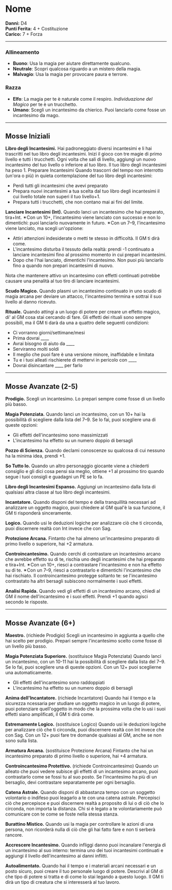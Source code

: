 # Nome

**Danni:** D4  
**Punti Ferita:** 4 + Costituzione  
**Carico:** 7 + Forza

<hr>

### **Allineamento**
- **Buono**: Usa la magia per aiutare direttamente qualcuno.
- **Neutrale**: Scopri qualcosa riguardo a un mistero della magia.
- **Malvagio**: Usa la magia per provocare paura e terrore.

### **Razza**
- **Elfo**: La magia per te è naturale come il respiro. *Individuazione del Magico* per te è un trucchetto.
- **Umano**: Scegli un incantesimo da chierico. Puoi lanciarlo come fosse un incantesimo da mago.

<hr>

## Mosse Iniziali

**Libro degli Incantesimi.**
Hai padroneggiato diversi incantesimi e li hai trascritti nel tuo libro degli incantesimi. Inizi il gioco con tre magie di primo livello e tutti i trucchetti. Ogni volta che sali di livello, aggiungi un nuovo incantesimo del tuo livello o inferiore al tuo libro. Il tuo libro degli incantesimi ha peso 1.
Preparare Incantesimi
Quando trascorri del tempo non interrotto (un'ora o più) in quieta contemplazione del tuo libro degli incantesimi:

- Perdi tutti gli incantesimi che avevi preparato
- Prepara nuovi incantesimi a tua scelta dal tuo libro degli incantesimi il cui livello totale non superi il tuo livello+1.
- Prepara tutti i trucchetti, che non contano mai ai fini del limite.

**Lanciare Incantesimi (Int).**
Quando lanci un incantesimo che hai preparato, tira+Int. ✴Con un 10+, l'incantesimo viene lanciato con successo e non lo dimentichi: puoi lanciarlo nuovamente in futuro.
✴Con un 7–9, l'incantesimo viene lanciato, ma scegli un'opzione:

- Attiri attenzioni indesiderate o metti te stesso in difficoltà. Il GM ti dirà come.
- L'incantesimo disturba il tessuto della realtà: prendi -1 continuato a lanciare incantesimi fino al prossimo momento in cui prepari incantesimi.
- Dopo che l'hai lanciato, dimentichi l'incantesimo. Non puoi più lanciarlo fino a quando non prepari incantesimi di nuovo.

Nota che mantenere attivo un incantesimo con effetti continuati potrebbe causare una penalità al tuo tiro di lanciare incantesimi.

**Scudo Magico.**
Quando plasmi un incantesimo continuato in uno scudo di magia arcana per deviare un attacco, l'incantesimo termina e sottrai il suo livello al danno ricevuto.

**Rituale.**
Quando attingi a un luogo di potere per creare un effetto magico, di' al GM cosa stai cercando di fare. Gli effetti dei rituali sono sempre possibili, ma il GM ti darà da una a quattro delle seguenti condizioni:

- Ci vorranno giorni/settimane/mesi
- Prima dovrai ____
- Avrai bisogno di aiuto da ____
- Serviranno molti soldi
- Il meglio che puoi fare è una versione minore, inaffidabile e limitata
- Tu e i tuoi alleati rischierete di mettervi in pericolo con ____
- Dovrai disincantare ____ per farlo

<hr>

## Mosse Avanzate (2-5)

**Prodigio.**
Scegli un incantesimo. Lo prepari sempre come fosse di un livello più basso.

**Magia Potenziata.**
Quando lanci un incantesimo, con un 10+ hai la possibilità di scegliere dalla lista del 7–9. Se lo fai, puoi scegliere una di queste opzioni:

- Gli effetti dell'incantesimo sono massimizzati
- L'incantesimo ha effetto su un numero doppio di bersagli

**Pozzo di Scienza.**
Quando declami conoscenze su qualcosa di cui nessuno ha la minima idea, prendi +1.

**So Tutto Io.**
Quando un altro personaggio giocante viene a chiederti consiglio e gli dici cosa pensi sia meglio, ottiene +1 al prossimo tiro quando segue i tuoi consigli e guadagni un PE se lo fa.

**Libro degli Incantesimi Espanso.**
Aggiungi un incantesimo dalla lista di qualsiasi altra classe al tuo libro degli incantesimi.

**Incantatore.**
Quando disponi del tempo e della tranquillità necessari ad analizzare un oggetto magico, puoi chiedere al GM qual'è la sua funzione, il GM ti risponderà sinceramente.

**Logico.**
Quando usi le deduzioni logiche per analizzare ciò che ti circonda, puoi discernere realtà con Int invece che con Sag.

**Protezione Arcana.**
Fintanto che hai almeno un'incantesimo preparato di primo livello o superiore, hai +2 armatura.

**Controincantesimo.**
Quando cerchi di contrastare un incantesimo arcano che avrebbe effetto su di te, rischia uno degli incantesimi che hai preparato e tira+Int. ✴Con un 10+, riesci a contrastare l'incantesimo e non ha effetto su di te. ✴Con un 7–9, riesci a contrastarlo e dimentichi l'incantesimo che hai rischiato. Il controincantesimo protegge soltanto te: se l'incantesimo contrastato ha altri bersagli subiscono normalmente i suoi effetti.

**Analisi Rapida.**
Quando vedi gli effetti di un incantesimo arcano, chiedi al GM il nome dell'incantesimo e i suoi effetti. Prendi +1 quando agisci secondo le risposte.

<hr>

## Mosse Avanzate (6+)

**Maestro.**
(richiede Prodigio)
Scegli un incantesimo in aggiunta a quello che hai scelto per prodigio. Prepari sempre l'incantesimo scelto come fosse di un livello più basso.

**Magia Potenziata Superiore.**
(sostituisce Magia Potenziata)
Quando lanci un incantesimo, con un 10-11 hai la possibilità di scegliere dalla lista del 7–9. Se lo fai, puoi scegliere una di queste opzioni. Con un 12+ puoi sceglierne una automaticamente.

- Gli effetti dell'incantesimo sono raddoppiati
- L'incantesimo ha effetto su un numero doppio di bersagli

**Anima dell'Incantatore.**
(richiede Incantatore)
Quando hai il tempo e la sicurezza ncessaria per studiare un oggetto magico in un luogo di potere, puoi potenziare quell'oggetto in modo che la prossima volta che lo usi i suoi effetti siano amplificati, il GM ti dirà come.

**Estremamente Logico.**
(sostituisce Logico)
Quando usi le deduzioni logiche per analizzare ciò che ti circonda, puoi discernere realtà con Int invece che con Sag. Con un 12+ puoi fare tre domande qualsiasi al GM, anche se non sono sulla lista.

**Armatura Arcana.**
(sostituisce Protezione Arcana)
Fintanto che hai un incantesimo preparato di primo livello o superiore, hai +4 armatura.

**Controincantesimo Protettivo.**
(richiede Controincantesimo)
Quando un alleato che puoi vedere subisce gli effetti di un incantesimo arcano, puoi contrastarlo come se fossi tu al suo posto. Se l'incantesimo ha più di un bersaglio, devi contrastare separatamente per ogni bersaglio.

**Catena Astrale.**
Quando disponi di abbastanza tempo con un soggetto volontario o indifeso puoi leagarlo a te con una catena astrale. Percepisci ciò che percepisce e puoi discernere realtà a proposito di lui o di ciò che lo circonda, non importa la distanza. Chi si è legato a te volontariamente può comunicare con te come se foste nella stessa stanza.

**Burattino Mistico.**
Quando usi la magia per controllare le azioni di una persona, non ricorderà nulla di ciò che gli hai fatto fare e non ti serberà rancore.

**Accrescere Incantesimo.**
Quando infliggi danno puoi incanalare l'energia di un incantesimo al suo interno: termina uno dei tuoi incantesimi continuati e aggiungi il livello dell'incantesimo ai danni inflitti.

**Autoalimentato.**
Quando hai il tempo e i materiali arcani necessari e un posto sicuro, puoi creare il tuo personale luogo di potere. Descrivi al GM di che tipo di potere si tratta e di come lo stai legando a questo luogo. Il GM ti dirà un tipo di creatura che si interesserà al tuo lavoro.